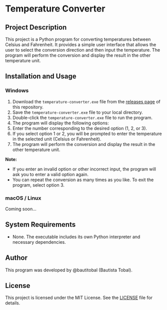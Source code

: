 # Temperature Converter

## Project Description

This project is a Python program for converting temperatures between Celsius and Fahrenheit. It provides a simple user interface that allows the user to select the conversion direction and then input the temperature. The program will perform the conversion and display the result in the other temperature unit.

## Installation and Usage

### Windows

1. Download the `temperature-converter.exe` file from the [releases page](https://github.com/bautitobal/temperature-converter/releases) of this repository.
2. Save the `temperature-converter.exe` file to your local directory.
3. Double-click the `temperature-converter.exe` file to run the program.
4. The program will display the following options:
5. Enter the number corresponding to the desired option (1, 2, or 3).
6. If you select option 1 or 2, you will be prompted to enter the temperature in the selected unit (Celsius or Fahrenheit).
7. The program will perform the conversion and display the result in the other temperature unit.

**Note:**

- If you enter an invalid option or other incorrect input, the program will ask you to enter a valid option again.
- You can repeat the conversion as many times as you like. To exit the program, select option 3.

### macOS / Linux

Coming soon...

## System Requirements

- None. The executable includes its own Python interpreter and necessary dependencies.

## Author

This program was developed by @bautitobal (Bautista Tobal).

## License

This project is licensed under the MIT License. See the [LICENSE](LICENSE) file for details.  